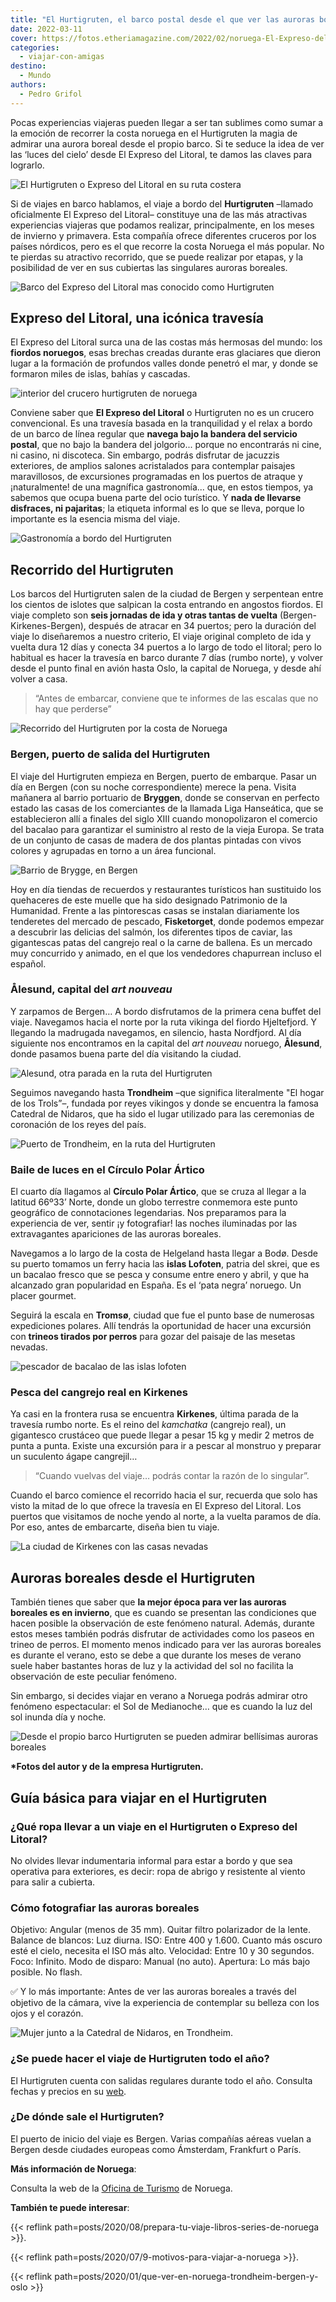 ```yaml
---
title: "El Hurtigruten, el barco postal desde el que ver las auroras boreales"
date: 2022-03-11
cover: https://fotos.etheriamagazine.com/2022/02/noruega-El-Expreso-del-Litoral.jpg
categories: 
  - viajar-con-amigas
destino: 
  - Mundo
authors: 
  - Pedro Grifol
---
```


Pocas experiencias viajeras pueden llegar a ser tan sublimes como sumar a la emoción de 
recorrer la costa noruega en el Hurtigruten la magia de admirar una aurora boreal desde 
el propio barco. Si te seduce la idea de ver las ‘luces del cielo’ desde El Expreso del 
Litoral, te damos las claves para lograrlo. 

![El Hurtigruten o Expreso del Litoral en su ruta costera](https://fotos.etheriamagazine.com/2022/02/noruega-El-Expreso-del-Litoral.jpg "El Hurtigruten o Expreso del Litoral en su ruta por la costa de Noruega.")

Si de viajes en barco hablamos, el viaje a bordo del **Hurtigruten** –llamado 
oficialmente El Expreso del Litoral– constituye una de las más atractivas experiencias 
viajeras que podamos realizar, principalmente, en los meses de invierno y primavera. 
Esta compañía ofrece diferentes cruceros por los países nórdicos, pero es el que recorre 
la costa Noruega el más popular. No te pierdas su atractivo recorrido, que se puede 
realizar por etapas, y la posibilidad de ver en sus cubiertas las singulares auroras 
boreales. 

![Barco del Expreso del Litoral mas conocido como Hurtigruten](https://fotos.etheriamagazine.com/2022/02/barco-hurtigruten.jpg "Barco del Expreso del Litoral, más conocido como Hurtigruten.")

## Expreso del Litoral, una icónica travesía

El Expreso del Litoral surca una de las costas más hermosas del mundo: los **fiordos 
noruegos**, esas brechas creadas durante eras glaciares que dieron lugar a la formación 
de profundos valles donde penetró el mar, y donde se formaron miles de islas, bahías y 
cascadas. 

![interior del crucero hurtigruten de noruega](https://fotos.etheriamagazine.com/2022/02/crucero-hurtigruten-noruega.jpg "Distintas zonas del Hurtigruten. © Pedro Grifol")

Conviene saber que **El Expreso del Litoral** o Hurtigruten no es un crucero 
convencional. Es una travesía basada en la tranquilidad y el relax a bordo de un barco 
de línea regular que **navega bajo la bandera del servicio postal**, que no bajo la 
bandera del jolgorio... porque no encontrarás ni cine, ni casino, ni discoteca. Sin 
embargo, podrás disfrutar de jacuzzis exteriores, de amplios salones acristalados para 
contemplar paisajes maravillosos, de excursiones programadas en los puertos de atraque y 
¡naturalmente! de una magnífica gastronomía... que, en estos tiempos, ya sabemos que 
ocupa buena parte del ocio turístico. Y **nada de llevarse disfraces, ni pajaritas**; la 
etiqueta informal es lo que se lleva, porque lo importante es la esencia misma del 
viaje. 

![Gastronomía a bordo del Hurtigruten](https://fotos.etheriamagazine.com/2022/02/Gastronomia-a-bordo-del-Hurtigruten.jpg "Gastronomía a bordo del Hurtigruten. © Pedro Grifol")

## Recorrido del Hurtigruten

Los barcos del Hurtigruten salen de la ciudad de Bergen y serpentean entre los cientos 
de islotes que salpican la costa entrando en angostos fiordos. El viaje completo son 
**seis jornadas de ida y otras tantas de vuelta** (Bergen-Kirkenes-Bergen), después de 
atracar en 34 puertos; pero la duración del viaje lo diseñaremos a nuestro criterio, El 
viaje original completo de ida y vuelta dura 12 días y conecta 34 puertos a lo largo de 
todo el litoral; pero lo habitual es hacer la travesía en barco durante 7 días (rumbo 
norte), y volver desde el punto final en avión hasta Oslo, la capital de Noruega, y 
desde ahí volver a casa. 

> “Antes de embarcar, conviene que te informes de las escalas que no hay que perderse” 

![Recorrido del Hurtigruten por la costa de Noruega](https://fotos.etheriamagazine.com/2022/02/Recorrido-hurtigruten-noruega.jpg "Recorrido del Hurtigruten por la costa de Noruega.")

### Bergen, puerto de salida del Hurtigruten

El viaje del Hurtigruten empieza en Bergen, puerto de embarque. Pasar un día en Bergen 
(con su noche correspondiente) merece la pena. Visita mañanera al barrio portuario de 
**Bryggen**, donde se conservan en perfecto estado las casas de los comerciantes de la 
llamada Liga Hanseática, que se establecieron allí a finales del siglo XIII cuando 
monopolizaron el comercio del bacalao para garantizar el suministro al resto de la vieja 
Europa. Se trata de un conjunto de casas de madera de dos plantas pintadas con vivos 
colores y agrupadas en torno a un área funcional. 

![Barrio de Brygge, en Bergen](https://fotos.etheriamagazine.com/2022/02/Bergen-Barrio-de-Bryggen.jpg "Barrio de Brygge, en Bergen. © Pedro Grifol")

Hoy en día tiendas de recuerdos y restaurantes turísticos han sustituido los quehaceres 
de este muelle que ha sido designado Patrimonio de la Humanidad. Frente a las 
pintorescas casas se instalan diariamente los tenderetes del mercado de pescado, 
**Fisketorget**, donde podemos empezar a descubrir las delicias del salmón, los 
diferentes tipos de caviar, las gigantescas patas del cangrejo real o la carne de 
ballena. Es un mercado muy concurrido y animado, en el que los vendedores chapurrean 
incluso el español. 

### Ålesund, capital del _art nouveau_

Y zarpamos de Bergen… A bordo disfrutamos de la primera cena buffet del viaje. Navegamos 
hacia el norte por la ruta vikinga del fiordo Hjeltefjord. Y llegando la madrugada 
navegamos, en silencio, hasta Nordfjord. Al día siguiente nos encontramos en la capital 
del _art nouveau_ noruego, **Ålesund**, donde pasamos buena parte del día visitando la 
ciudad. 

![Alesund, otra parada en la ruta del Hurtigruten](https://fotos.etheriamagazine.com/2022/02/Alesund-ruta-hurtigruten.jpg "Alesund, otra parada en la ruta del Hurtigruten. © Pedro Grifol")

Seguimos navegando hasta **Trondheim** –que significa literalmente "El hogar de los 
Trols”–, fundada por reyes vikingos y donde se encuentra la famosa Catedral de Nidaros, 
que ha sido el lugar utilizado para las ceremonias de coronación de los reyes del país. 

![Puerto de Trondheim, en la ruta del Hurtigruten](https://fotos.etheriamagazine.com/2022/02/Puerto-de-Trondheim-noruega-hurtigruten.jpg "Puerto de Trondheim, en la ruta del Hurtigruten. © Pedro Grifol")

### Baile de luces en el Círculo Polar Ártico

El cuarto día llagamos al **Círculo Polar Ártico**, que se cruza al llegar a la latitud 
66º33’ Norte, donde un globo terrestre conmemora este punto geográfico de connotaciones 
legendarias. Nos preparamos para la experiencia de ver, sentir ¡y fotografiar! las 
noches iluminadas por las extravagantes apariciones de las auroras boreales. 

Navegamos a lo largo de la costa de Helgeland hasta llegar a Bodø. Desde su puerto 
tomamos un ferry hacia las **islas Lofoten**, patria del skrei, que es un bacalao fresco 
que se pesca y consume entre enero y abril, y que ha alcanzado gran popularidad en 
España. Es el ‘pata negra’ noruego. Un placer gourmet. 

Seguirá la escala en **Tromsø**, ciudad que fue el punto base de numerosas expediciones 
polares. Allí tendrás la oportunidad de hacer una excursión con **trineos tirados por 
perros** para gozar del paisaje de las mesetas nevadas. 

![pescador de bacalao de las islas lofoten](https://fotos.etheriamagazine.com/2022/02/Bacalao-en-las-Islas-Lofoten.jpg "Pescador con un bacalao en las islas Lofoten. © Pedro Grifol")

### Pesca del cangrejo real en Kirkenes

Ya casi en la frontera rusa se encuentra **Kirkenes**, última parada de la travesía 
rumbo norte. Es el reino del _kamchatka_ (cangrejo real), un gigantesco crustáceo que 
puede llegar a pesar 15 kg y medir 2 metros de punta a punta. Existe una excursión para 
ir a pescar al monstruo y preparar un suculento ágape cangrejil… 

> “Cuando vuelvas del viaje… podrás contar la razón de lo singular”. 

Cuando el barco comience el recorrido hacia el sur, recuerda que solo has visto la mitad 
de lo que ofrece la travesía en El Expreso del Litoral. Los puertos que visitamos de 
noche yendo al norte, a la vuelta paramos de día. Por eso, antes de embarcarte, diseña 
bien tu viaje. 

![La ciudad de Kirkenes con las casas nevadas](https://fotos.etheriamagazine.com/2022/02/hurtigruten-Kirkenes.jpg "Bonito paisajes de Kirkenes.")

## Auroras boreales desde el Hurtigruten

También tienes que saber que **la mejor época para ver las auroras boreales es en 
invierno**, que es cuando se presentan las condiciones que hacen posible la observación 
de este fenómeno natural. Además, durante estos meses también podrás disfrutar de 
actividades como los paseos en trineo de perros. El momento menos indicado para ver las 
auroras boreales es durante el verano, esto se debe a que durante los meses de verano 
suele haber bastantes horas de luz y la actividad del sol no facilita la observación de 
este peculiar fenómeno. 

Sin embargo, si decides viajar en verano a Noruega podrás admirar otro fenómeno 
espectacular: el Sol de Medianoche… que es cuando la luz del sol inunda día y noche. 

![Desde el propio barco Hurtigruten se pueden admirar bellísimas auroras boreales](https://fotos.etheriamagazine.com/2022/02/Aurora-boreal-desde-hurtigruten.jpg "Desde el propio barco Hurtigruten se pueden admirar bellísimas auroras boreales.")

**\*Fotos del autor y de la empresa Hurtigruten.** 

## Guía básica para viajar en el Hurtigruten

### ¿Qué ropa llevar a un viaje en el Hurtigruten o Expreso del Litoral?

No olvides llevar indumentaria informal para estar a bordo y que sea operativa para 
exteriores, es decir: ropa de abrigo y resistente al viento para salir a cubierta. 

### Cómo fotografiar las auroras boreales

Objetivo: Angular (menos de 35 mm). Quitar filtro polarizador de la lente. Balance de 
blancos: Luz diurna. ISO: Entre 400 y 1.600. Cuanto más oscuro esté el cielo, necesita 
el ISO más alto. Velocidad: Entre 10 y 30 segundos. Foco: Infinito. Modo de disparo: 
Manual (no auto). Apertura: Lo más bajo posible. No flash. 

✅ Y lo más importante: Antes de ver las auroras boreales a través del objetivo de la 
cámara, vive la experiencia de contemplar su belleza con los ojos y el corazón. 

![Mujer junto a la Catedral de Nidaros, en Trondheim.](https://fotos.etheriamagazine.com/2022/02/mujer-Trondheim.jpg "Mujer junto a la Catedral de Nidaros, en Trondheim. © Pedro Grifol")

### ¿Se puede hacer el viaje de Hurtigruten todo el año?

El Hurtigruten cuenta con salidas regulares durante todo el año. Consulta fechas y 
precios en su [web](http://www.hurtigrutenspain.com/). 

### ¿De dónde sale el Hurtigruten?

El puerto de inicio del viaje es Bergen. Varias compañías aéreas vuelan a Bergen desde 
ciudades europeas como Ámsterdam, Frankfurt o París. 

**Más información de Noruega**: 

Consulta la web de la [Oficina de Turismo](http://www.visitnorway.es/) de Noruega. 

**También te puede interesar**: 

{{< reflink path=posts/2020/08/prepara-tu-viaje-libros-series-de-noruega >}}. 

{{< reflink path=posts/2020/07/9-motivos-para-viajar-a-noruega >}}. 

{{< reflink path=posts/2020/01/que-ver-en-noruega-trondheim-bergen-y-oslo >}}
